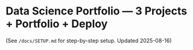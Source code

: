 # Data Science Portfolio — 3 Projects + Portfolio + Deploy
(See `/docs/SETUP.md` for step-by-step setup. Updated 2025-08-16)

